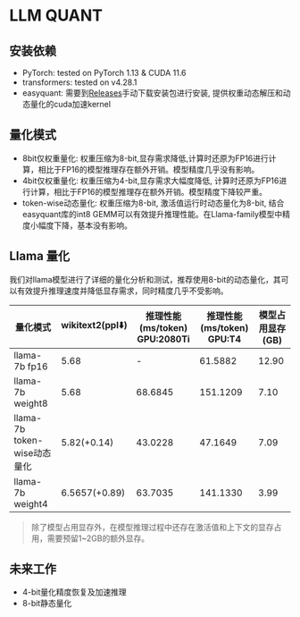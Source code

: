 # LLM QUANT

## 安装依赖

- PyTorch: tested on PyTorch 1.13 & CUDA 11.6
- transformers: tested on v4.28.1
- easyquant: 需要到[Releases](https://github.com/alibaba/TinyNeuralNetwork/releases)手动下载安装包进行安装, 提供权重动态解压和动态量化的cuda加速kernel

## 量化模式

- 8bit仅权重量化: 权重压缩为8-bit,显存需求降低,计算时还原为FP16进行计算，相比于FP16的模型推理存在额外开销。模型精度几乎没有影响。
- 4bit仅权重量化: 权重压缩为4-bit,显存需求大幅度降低, 计算时还原为FP16进行计算，相比于FP16的模型推理存在额外开销。模型精度下降较严重。
- token-wise动态量化: 权重压缩为8-bit, 激活值运行时动态量化为8-bit, 结合easyquant库的int8 GEMM可以有效提升推理性能。在Llama-family模型中精度小幅度下降，基本没有影响。

## Llama 量化
我们对llama模型进行了详细的量化分析和测试，推荐使用8-bit的动态量化，其可以有效提升推理速度并降低显存需求，同时精度几乎不受影响。

| 量化模式                    | wikitext2(ppl⬇️) | 推理性能(ms/token) <br/>GPU:2080Ti | 推理性能(ms/token)<br/> GPU:T4 | 模型占用显存(GB) |
|-------------------------|------------------|--------------------------------|----------------------------|------------|
| llama-7b fp16           | 5.68             | -                              | 61.5882                    | 12.90      |
| llama-7b weight8        | 5.68             | 68.6845                        | 151.1209                   | 7.10       |
| llama-7b token-wise动态量化 | 5.82(+0.14)      | 43.0228                        | 47.1649                    | 7.09       |
| llama-7b weight4        | 6.5657(+0.89)    | 63.7035                        | 141.1330                   | 3.99       |

> 除了模型占用显存外，在模型推理过程中还存在激活值和上下文的显存占用，需要预留1~2GB的额外显存。

## 未来工作

- 4-bit量化精度恢复及加速推理
- 8-bit静态量化

